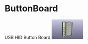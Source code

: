 # ButtonBoard
USB HID Button Board
<img width="20%" src="https://raw.githubusercontent.com/ideafablabs/ButtonBoard/main/kicad/front_Button_Board.png">
